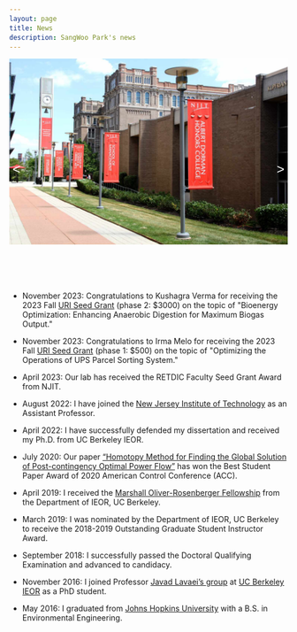 ```yaml
---
layout: page
title: News
description: SangWoo Park's news
---
```


<style>
  .figure-container {
    position: relative;
    overflow: hidden;
    width: 100%; /* Set the desired width for your figure */
    height: 400px; /* Set the desired height for your figure */
	margin-bottom: 20px; /* Add margin to create vertical space */
  }

  .figure img {
    width: 100%;
    height: 100%;
    object-fit: cover; /* Crop the image to fit the fixed dimensions */
  }

  .buttons {
    position: absolute;
    top: 0;
    left: 0;
    right: 0;
    bottom: 0;
    display: flex;
    justify-content: space-between;
    align-items: center;
	color: white;
  }

  .button {
    background: none;
    border: none;
    font-size: 24px;
	color: white;
  }
</style>

<div class="figure-container">
  <div class="figure">
    <img src="publpics/njit_campus_01.jpg" alt="njit_campus_01">
  </div>
  <div class="buttons">
    <button class="button prev-button" onclick="changeFigure(-1)">&lt;</button>
    <button class="button next-button" onclick="changeFigure(1)">&gt;</button>
  </div>
</div>


<script>
  let currentFigureIndex = 0; // Initialize the current figure index
  const figures = [
    'njit_campus_01.jpg',
    'njit_campus_02.jpg',
    'njit_campus_03.jpg',
    'njit_campus_04.jpg',
    'njit_campus_05.jpg',
  ]; // Provide the image file names for all your figures

  function changeFigure(step) {
    // Update the current figure index based on the step (1 for next, -1 for previous)
    currentFigureIndex += step;

    // Wrap around if exceeding the figure count
    if (currentFigureIndex < 0) {
      currentFigureIndex = figures.length - 1;
    } else if (currentFigureIndex >= figures.length) {
      currentFigureIndex = 0;
    }

    // Change the displayed figure source
    const figure = document.querySelector('.figure img');
    figure.src = `publpics/${figures[currentFigureIndex]}`;
  }
</script>
* November 2023: Congratulations to Kushagra Verma for receiving the 2023 Fall [URI Seed Grant](https://centers.njit.edu/uri/programs/index.php) (phase 2: $3000) on the topic of "Bioenergy Optimization: Enhancing Anaerobic Digestion for Maximum Biogas Output."

* November 2023: Congratulations to Irma Melo for receiving the 2023 Fall [URI Seed Grant](https://centers.njit.edu/uri/programs/index.php) (phase 1: $500) on the topic of "Optimizing the Operations of UPS Parcel Sorting System."

* April 2023: Our lab has received the RETDIC Faculty Seed Grant Award from NJIT.

* August 2022: I have joined the [New Jersey Institute of Technology](https://www.njit.edu/) as an Assistant Professor.

* April 2022: I have successfully defended my dissertation and received my Ph.D. from UC Berkeley IEOR.

* July 2020: Our paper [“Homotopy Method for Finding the Global Solution of Post-contingency Optimal Power Flow”](https://ieeexplore.ieee.org/document/9147711)
has won the Best Student Paper Award of 2020 American Control Conference (ACC).

* April 2019: I received the [Marshall Oliver-Rosenberger Fellowship](https://ieor.berkeley.edu/announcing-the-fall-2019-grassi-mor-fellows/) from the Department of IEOR, UC Berkeley.

* March 2019: I was nominated by the Department of IEOR, UC Berkeley to receive the 2018-2019 Outstanding Graduate Student Instructor Award.

* September 2018: I successfully passed the Doctoral Qualifying Examination and advanced to candidacy.

* November 2016: I joined Professor [Javad Lavaei’s group](https://lavaei.ieor.berkeley.edu/Group.html) at [UC Berkeley IEOR](https://ieor.berkeley.edu/) as a PhD student.

* May 2016: I graduated from [Johns Hopkins University](https://www.jhu.edu/) with a B.S. in Environmental Engineering.